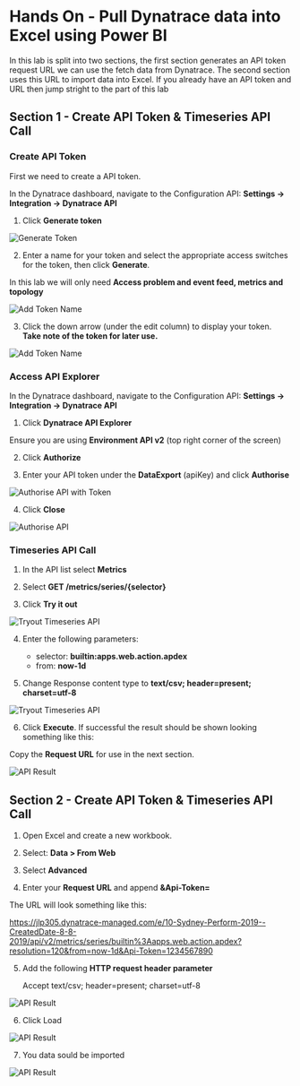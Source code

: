 
# Hands On - Pull Dynatrace data into Excel using Power BI

In this lab is split into two sections, the first section generates an API token request URL we can use the fetch data from Dynatrace. The second section uses this URL to import data into Excel.
If you already have an API token and URL then jump stright to the part of this lab


## Section 1 - Create API Token & Timeseries API Call

### Create API Token

First we need to create a API token.

In the Dynatrace dashboard, navigate to the Configuration API: **Settings -> Integration -> Dynatrace API**

1. Click **Generate token**

![Generate Token](/img/gen-token-button.PNG)

2. Enter a name for your token and select the appropriate access switches for the token, then click **Generate**.

In this lab we will only need **Access problem and event feed, metrics and topology**

![Add Token Name](/img/gen-my-token.PNG)

3. Click the down arrow (under the edit column) to display your token. **Take note of the token for later use.**

![Add Token Name](/img/gen-my-token-result.PNG)

### Access API Explorer

In the Dynatrace dashboard, navigate to the Configuration API: **Settings -> Integration -> Dynatrace API**

1. Click **Dynatrace API Explorer**

Ensure you are using **Environment API v2** (top right corner of the screen)

2. Click **Authorize**

3. Enter your API token under the **DataExport** (apiKey) and click **Authorise**

![Authorise API with Token](/img/api-auth-key.PNG)

4. Click **Close**

![Authorise API](/img/api-auth.PNG)

### Timeseries API Call 

1. In the API list select **Metrics**

2. Select **GET /metrics/series/{selector}**

3. Click **Try it out**

![Tryout Timeseries API](/img/tryout-timeseries-api-v2.PNG)

4. Enter the following parameters: 

	* selector: **builtin:apps.web.action.apdex**
	* from: **now-1d**

5. Change Response content type to **text/csv; header=present; charset=utf-8**

![Tryout Timeseries API](/img/tryout-timeseries-api-header-v2.PNG)

6. Click **Execute**. If successful the result should be shown looking something like this:

Copy the **Request URL** for use in the next section.

![API Result](/img/api-result-v2.PNG)



## Section 2 - Create API Token & Timeseries API Call

 1. Open Excel and create a new workbook.

 2. Select: **Data > From Web**

 3. Select **Advanced**
 
 4. Enter your **Request URL** and append **&Api-Token=<your-API-token>**

The URL will look something like this:

https://jlp305.dynatrace-managed.com/e/10-Sydney-Perform-2019--CreatedDate-8-8-2019/api/v2/metrics/series/builtin%3Aapps.web.action.apdex?resolution=120&from=now-1d&Api-Token=1234567890

5. Add the following **HTTP request header parameter**

     Accept 
     text/csv; header=present; charset=utf-8

![API Result](/img/excel-import-fromweb-v2.PNG)

6. Click Load

![API Result](/img/excel-import-data-v2.PNG)

7. You data sould be imported

![API Result](/img/excel-formatted-data-v2.PNG)

